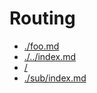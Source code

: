 # Routing

- [./foo.md](./foo.md)
- [./../index.md](./../index.md)
- [/](/)
- [./sub/index.md](./sub/index.md)

